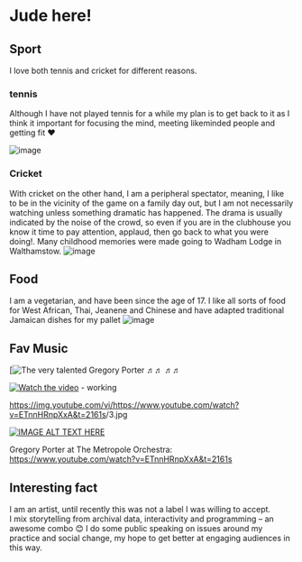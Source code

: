 # Jude here!

## Sport

I love both tennis and cricket for different reasons.

### tennis

Although I have not played tennis for a while my plan is to get back to it as I think it important for focusing the mind, meeting likeminded people and getting fit ❤️

![image](https://www.sabcnews.com/sabcnews/wp-content/uploads/2018/08/SABC-News-serena-williamsReuters.jpg)

### Cricket

With cricket on the other hand, I am a peripheral spectator, meaning, I like to be in the vicinity of the game on a family day out, but I am not necessarily watching unless something dramatic has happened. The drama is usually indicated by the noise of the crowd, so even if you are in the clubhouse you know it time to pay attention, applaud, then go back to what you were doing!. Many childhood memories were made going to Wadham Lodge in Walthamstow.
![image](https://p.imgci.com/db/PICTURES/CMS/281000/281002.14.jpg)

## Food

I am a vegetarian, and have been since the age of 17. I like all sorts of food for West African, Thai, Jeanene and Chinese and have adapted traditional Jamaican dishes for my pallet
![image](https://sp-ao.shortpixel.ai/client/to_auto,q_glossy,ret_img,w_1000,h_1425/https://healthiersteps.com/wp-content/uploads/2019/01/jamaican-vegan-recipes.jpg)

## Fav Music

<!-- A link to a video of your favourite music
https://www.youtube.com/watch?v=<VIDEO ID>
https://youtu.be/<VIDEO URL> -->

[![The very talented Gregory Porter ♬♬ ♬♬](https://www.youtube.com/watch?v=ETnnHRnpXxA&t=2161s)
  
<!-- [![asciicast](https://asciinema.org/a/113463.png)](https://asciinema.org/a/113463)   -->
  
<!-- https://img.youtube.com/vi/<insert-youtube-video-id-here>/mqdefault.jpg -->
  
[![Watch the video](https://img.youtube.com/vi/T-D1KVIuvjA/maxresdefault.jpg)](https://youtu.be/T-D1KVIuvjA)  - working 
  
https://img.youtube.com/vi/<https://www.youtube.com/watch?v=ETnnHRnpXxA&t=2161s>/3.jpg
  
[![IMAGE ALT TEXT HERE](https://img.youtube.com/vi/https://www.youtube.com/watch?v=ETnnHRnpXxA&t=2161s/0.jpg)](https://www.youtube.com/watch?v=https://www.youtube.com/watch?v=ETnnHRnpXxA&t=2161s)  

Gregory Porter at The Metropole Orchestra: https://www.youtube.com/watch?v=ETnnHRnpXxA&t=2161s


## Interesting fact

I am an artist, until recently this was not a label I was willing to accept.  
I mix storytelling from archival data, interactivity and programming – an awesome combo 😊
I do some public speaking on issues around my practice and social change, my hope to get better at engaging audiences in this way.
